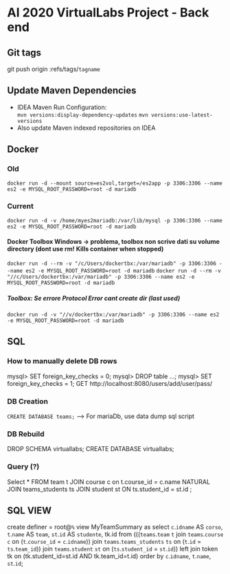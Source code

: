 # AI 2020 VirtualLabs Project - Back end

## Git tags
git push origin :refs/tags/`tagname`
## Update Maven Dependencies
- IDEA Maven Run Configuration:<br>
`mvn versions:display-dependency-updates`
`mvn versions:use-latest-versions`
- Also update Maven indexed repositories on IDEA

## Docker
### Old
`docker run -d --mount source=es2vol,target=/es2app -p 3306:3306 --name es2 -e MYSQL_ROOT_PASSWORD=root -d mariadb`
### Current
`docker run -d -v /home/myes2mariadb:/var/lib/mysql -p 3306:3306 --name es2 -e MYSQL_ROOT_PASSWORD=root -d mariadb`
#### Docker Toolbox Windows -> problema, toolbox non scrive dati su volume directory (dont use rm! Kills container when stopped)
`docker run -d --rm -v "/c/Users/dockertbx:/var/mariadb" -p 3306:3306 --name es2 -e MYSQL_ROOT_PASSWORD=root -d mariadb`
`docker run -d --rm -v "//c/Users/dockertbx:/var/mariadb" -p 3306:3306 --name es2 -e MYSQL_ROOT_PASSWORD=root -d mariadb`
##### Toolbox: Se errore Protocol Error cant create dir (last used)
`docker run -d -v "//v/dockertbx:/var/mariadb" -p 3306:3306 --name es2 -e MYSQL_ROOT_PASSWORD=root -d mariadb`

## SQL
### How to manually delete DB rows
mysql> SET foreign_key_checks = 0;
mysql> DROP table ...;
mysql> SET foreign_key_checks = 1;
GET http://localhost:8080/users/add/user/pass/
### DB Creation
`CREATE DATABASE teams;`
--> For mariaDb, use data dump sql script
### DB Rebuild
DROP SCHEMA virtuallabs;
CREATE DATABASE virtuallabs;
### Query (?)
Select *
FROM team t JOIN course c on t.course_id = c.name NATURAL JOIN teams_students ts JOIN student st ON ts.student_id = st.id ;
## SQL VIEW
create definer = root@`%` view MyTeamSummary as
select `c`.`idname` AS `corso`, `t`.`name` AS `team`, `st`.`id` AS `studente`, tk.id
from (((`teams`.`team` `t` join `teams`.`course` `c` on (`t`.`course_id` = `c`.`idname`)) join `teams`.`teams_students` `ts` on (`t`.`id` = `ts`.`team_id`))
         join `teams`.`student` `st` on (`ts`.`student_id` = `st`.`id`)) left join token tk on (tk.student_id=st.id AND tk.team_id=t.id)
order by `c`.`idname`, `t`.`name`, `st`.`id`;

